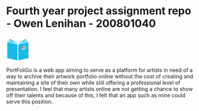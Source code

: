 # Fourth year project assignment repo - Owen Lenihan - 200801040 

![Image](https://github.com/Ying-lenny/FYPRepo/blob/Authentication/reactApp/src/images/logo.png)

PortFoliGo is a web app aiming to serve as a platform for artists in need of a way to archive their artwork portfolio online without the cost of creating and maintaining a site of their own while still offering a professional level of presentation. I feel that many artists online are not getting a chance to show off their talents and because of this, I felt that an app such as mine could serve this position. 